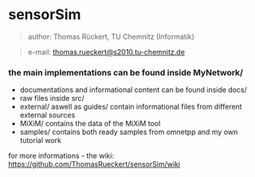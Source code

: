 sensorSim
=========

>author: Thomas Rückert, TU Chemnitz (Informatik)

>e-mail: thomas.rueckert@s2010.tu-chemnitz.de

### the main implementations can be found inside MyNetwork/

* documentations and informational content can be found inside docs/
 * raw files inside src/
 * external/ aswell as guides/ contain informational files from different external sources 
* MiXiM/ contains the data of the MiXiM tool
* samples/ contains both ready samples from omnetpp and my own tutorial work

for more informations - the wiki: https://github.com/ThomasRueckert/sensorSim/wiki
